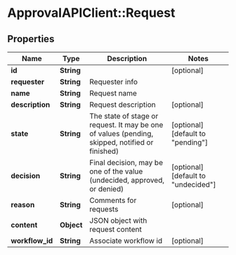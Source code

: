 # ApprovalAPIClient::Request

## Properties
Name | Type | Description | Notes
------------ | ------------- | ------------- | -------------
**id** | **String** |  | [optional] 
**requester** | **String** | Requester info | 
**name** | **String** | Request name | 
**description** | **String** | Request description | [optional] 
**state** | **String** | The state of stage or request. It may be one of values (pending, skipped, notified or finished) | [optional] [default to &quot;pending&quot;]
**decision** | **String** | Final decision, may be one of the value (undecided, approved, or denied) | [optional] [default to &quot;undecided&quot;]
**reason** | **String** | Comments for requests | [optional] 
**content** | **Object** | JSON object with request content | 
**workflow_id** | **String** | Associate workflow id | [optional] 


